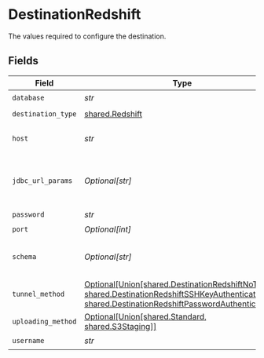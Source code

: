 # DestinationRedshift

The values required to configure the destination.


## Fields

| Field                                                                                                                                                                                                              | Type                                                                                                                                                                                                               | Required                                                                                                                                                                                                           | Description                                                                                                                                                                                                        | Example                                                                                                                                                                                                            |
| ------------------------------------------------------------------------------------------------------------------------------------------------------------------------------------------------------------------ | ------------------------------------------------------------------------------------------------------------------------------------------------------------------------------------------------------------------ | ------------------------------------------------------------------------------------------------------------------------------------------------------------------------------------------------------------------ | ------------------------------------------------------------------------------------------------------------------------------------------------------------------------------------------------------------------ | ------------------------------------------------------------------------------------------------------------------------------------------------------------------------------------------------------------------ |
| `database`                                                                                                                                                                                                         | *str*                                                                                                                                                                                                              | :heavy_check_mark:                                                                                                                                                                                                 | Name of the database.                                                                                                                                                                                              |                                                                                                                                                                                                                    |
| `destination_type`                                                                                                                                                                                                 | [shared.Redshift](../../models/shared/redshift.md)                                                                                                                                                                 | :heavy_check_mark:                                                                                                                                                                                                 | N/A                                                                                                                                                                                                                |                                                                                                                                                                                                                    |
| `host`                                                                                                                                                                                                             | *str*                                                                                                                                                                                                              | :heavy_check_mark:                                                                                                                                                                                                 | Host Endpoint of the Redshift Cluster (must include the cluster-id, region and end with .redshift.amazonaws.com)                                                                                                   |                                                                                                                                                                                                                    |
| `jdbc_url_params`                                                                                                                                                                                                  | *Optional[str]*                                                                                                                                                                                                    | :heavy_minus_sign:                                                                                                                                                                                                 | Additional properties to pass to the JDBC URL string when connecting to the database formatted as 'key=value' pairs separated by the symbol '&'. (example: key1=value1&key2=value2&key3=value3).                   |                                                                                                                                                                                                                    |
| `password`                                                                                                                                                                                                         | *str*                                                                                                                                                                                                              | :heavy_check_mark:                                                                                                                                                                                                 | Password associated with the username.                                                                                                                                                                             |                                                                                                                                                                                                                    |
| `port`                                                                                                                                                                                                             | *Optional[int]*                                                                                                                                                                                                    | :heavy_minus_sign:                                                                                                                                                                                                 | Port of the database.                                                                                                                                                                                              | 5439                                                                                                                                                                                                               |
| `schema`                                                                                                                                                                                                           | *Optional[str]*                                                                                                                                                                                                    | :heavy_minus_sign:                                                                                                                                                                                                 | The default schema tables are written to if the source does not specify a namespace. Unless specifically configured, the usual value for this field is "public".                                                   | public                                                                                                                                                                                                             |
| `tunnel_method`                                                                                                                                                                                                    | [Optional[Union[shared.DestinationRedshiftNoTunnel, shared.DestinationRedshiftSSHKeyAuthentication, shared.DestinationRedshiftPasswordAuthentication]]](../../models/shared/destinationredshiftsshtunnelmethod.md) | :heavy_minus_sign:                                                                                                                                                                                                 | Whether to initiate an SSH tunnel before connecting to the database, and if so, which kind of authentication to use.                                                                                               |                                                                                                                                                                                                                    |
| `uploading_method`                                                                                                                                                                                                 | [Optional[Union[shared.Standard, shared.S3Staging]]](../../models/shared/uploadingmethod.md)                                                                                                                       | :heavy_minus_sign:                                                                                                                                                                                                 | The method how the data will be uploaded to the database.                                                                                                                                                          |                                                                                                                                                                                                                    |
| `username`                                                                                                                                                                                                         | *str*                                                                                                                                                                                                              | :heavy_check_mark:                                                                                                                                                                                                 | Username to use to access the database.                                                                                                                                                                            |                                                                                                                                                                                                                    |